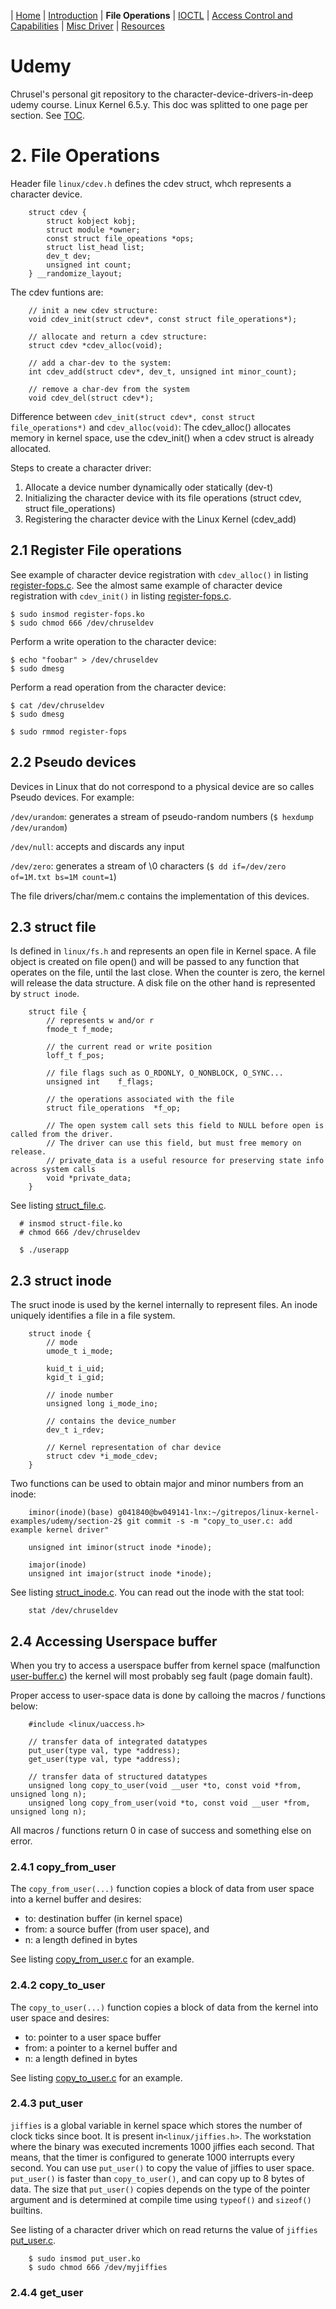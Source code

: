 | [Home](../README.md) | [Introduction](../section-1/section-1.md) | **File Operations** | [IOCTL](../section-3/section-3.md) | [Access Control and Capabilities](../section-4/section-4.md) | [Misc Driver](../section-5/section-5.md) | [Resources](../section-6/section-6.md)

# Udemy
Chrusel's personal git repository to the character-device-drivers-in-deep udemy course. Linux Kernel 6.5.y. This doc was splitted to one page per section. See [TOC](../README.md).

# 2. File Operations
Header file `linux/cdev.h` defines the cdev struct, whch represents a character device.

        struct cdev {
            struct kobject kobj;
            struct module *owner;
            const struct file_opeations *ops;
            struct list_head list;
            dev_t dev;
            unsigned int count;
        } __randomize_layout;

The cdev funtions are:

        // init a new cdev structure:
        void cdev_init(struct cdev*, const struct file_operations*);

        // allocate and return a cdev structure:
        struct cdev *cdev_alloc(void);

        // add a char-dev to the system:
        int cdev_add(struct cdev*, dev_t, unsigned int minor_count);

        // remove a char-dev from the system
        void cdev_del(struct cdev*);

Difference between `cdev_init(struct cdev*, const struct file_operations*)` and `cdev_alloc(void)`: The cdev_alloc() allocates memory in kernel space, use the cdev_init() when a cdev struct is already allocated.

Steps to create a character driver:

1. Allocate a device number dynamically oder statically (dev-t)
2. Initializing the character device with its file operations (struct cdev, struct file_operations)
3. Registering the character device with the Linux Kernel (cdev_add)

## 2.1 Register File operations
See example of character device registration with `cdev_alloc()` in listing [register-fops.c](1-register-fops-cdev_alloc/register-fops.c).
See the almost same example of character device registration with `cdev_init()` in listing [register-fops.c](2-register-fops-cdev_init/register-fops.c).

    $ sudo insmod register-fops.ko
    $ sudo chmod 666 /dev/chruseldev

Perform a write operation to the character device:

    $ echo "foobar" > /dev/chruseldev
    $ sudo dmesg

Perform a read operation from the character device:

    $ cat /dev/chruseldev
    $ sudo dmesg

    $ sudo rmmod register-fops

## 2.2 Pseudo devices
Devices in Linux that do not correspond to a physical device are so calles Pseudo devices. For example:

`/dev/urandom`: generates a stream of pseudo-random numbers (`$ hexdump /dev/urandom`)

`/dev/null`: accepts and discards any input

`/dev/zero`: generates a stream of \0 characters (`$ dd if=/dev/zero of=1M.txt bs=1M count=1`)

The file drivers/char/mem.c contains the implementation of this devices.

## 2.3 struct file
Is defined in `linux/fs.h` and represents an open file in Kernel space. A file object is created on file open() and will be passed to any function that operates on the file, until the last close. When the counter is zero, the kernel will release the data structure.
A disk file on the other hand is represented by `struct inode`.

        struct file {
            // represents w and/or r
            fmode_t f_mode;

            // the current read or write position
            loff_t f_pos;

            // file flags such as O_RDONLY, O_NONBLOCK, O_SYNC...
            unsigned int	f_flags;

            // the operations associated with the file
            struct file_operations	*f_op;

            // The open system call sets this field to NULL before open is called from the driver.
            // The driver can use this field, but must free memory on release.
            // private_data is a useful resource for preserving state info across system calls
            void *private_data;
        }

See listing [struct_file.c](3-struct-file/struct-file.c).

      # insmod struct-file.ko
      # chmod 666 /dev/chruseldev

      $ ./userapp

## 2.3 struct inode
The sruct inode is used by the kernel internally to represent files. An inode uniquely identifies a file in a file system.

        struct inode {
            // mode
            umode_t i_mode;

            kuid_t i_uid;
            kgid_t i_gid;

            // inode number
            unsigned long i_mode_ino;

            // contains the device_number
            dev_t i_rdev;

            // Kernel representation of char device
            struct cdev *i_mode_cdev;
        }

Two functions can be used to obtain major and minor numbers from an inode:

        iminor(inode)(base) g041840@bw049141-lnx:~/gitrepos/linux-kernel-examples/udemy/section-2$ git commit -s -m "copy_to_user.c: add example kernel driver"

        unsigned int iminor(struct inode *inode);

        imajor(inode)
        unsigned int imajor(struct inode *inode);

See listing [struct_inode.c](4-struct-inode/struct-inode.c). You can read out the inode with the stat tool:

        stat /dev/chruseldev

## 2.4 Accessing Userspace buffer
When you try to access a userspace buffer from kernel space (malfunction [user-buffer.c](5-user-buffer-malfunction/user-buffer.c)) the kernel will most probably seg fault (page domain fault).

Proper access to user-space data is done by calloing the macros / functions below:

        #include <linux/uaccess.h>

        // transfer data of integrated datatypes
        put_user(type val, type *address);
        get_user(type val, type *address);

        // transfer data of structured datatypes
        unsigned long copy_to_user(void __user *to, const void *from, unsigned long n);
        unsigned long copy_from_user(void *to, const void __user *from, unsigned long n);

All macros / functions return 0 in case of success and something else on error.

### 2.4.1 copy_from_user
The `copy_from_user(...)` function copies a block of data from user space into a kernel buffer and desires:

  - to: destination buffer (in kernel space)
  - from: a source buffer (from user space), and
  - n: a length defined in bytes

See listing [copy_from_user.c](6-user-buffer_copy_from_user/copy_from_user.c) for an example.

### 2.4.2 copy_to_user
The `copy_to_user(...)` function copies a block of data from the kernel into user space and desires:

  - to: pointer to a user space buffer
  - from: a pointer to a kernel buffer and
  - n: a length defined in bytes

See listing [copy_to_user.c](7-user-buffer_copy_to_user/copy_to_user.c) for an example.

### 2.4.3 put_user
`jiffies` is a global variable in kernel space which stores the number of clock ticks since boot. It is present in`<linux/jiffies.h>`.
The workstation where the binary was executed increments 1000 jiffies each second. That means, that the timer is configured to generate 1000 interrupts every second.
You can use `put_user()` to copy the value of jiffies to user space. `put_user()` is faster than `copy_to_user()`, and can copy up to 8 bytes of data.
The size that `put_user()` copies depends on the type of the pointer argument and is determined at compile time using `typeof()` and `sizeof()` builtins.

See listing of a character driver which on read returns the value of `jiffies` [put_user.c](8-user-buffer_put_user/put_user.c).

        $ sudo insmod put_user.ko
        $ sudo chmod 666 /dev/myjiffies

### 2.4.4 get_user

